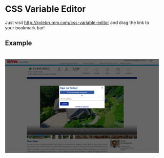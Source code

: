 # CSS Variable Editor

Just visit http://kylebrumm.com/css-variable-editor and drag the link to your bookmark bar!

## Example

# ![Screenshot](screenshot.png)
